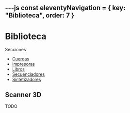 ---js
const eleventyNavigation = {
 key: "Biblioteca",
 order: 7
}
---

# Biblioteca

Secciones

- <a href="./cuerdas/">Cuerdas</a>
- <a href="./impresoras/">Impresoras</a>
- <a href="./libros/">Libros</a>
- <a href="./secuenciadores/">Secuenciadores</a>
- <a href="./sintetizadores/">Sintetizadores</a>

## Scanner 3D

TODO
